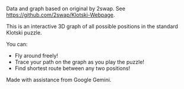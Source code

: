Data and graph based on original by 2swap. See https://github.com/2swap/Klotski-Webpage.

This is an interactive 3D graph of all possible positions in the standard Klotski puzzle.

You can:
- Fly around freely!
- Trace your path on the graph as you play the puzzle!
- Find shortest route between any two positions!

Made with assistance from Google Gemini.